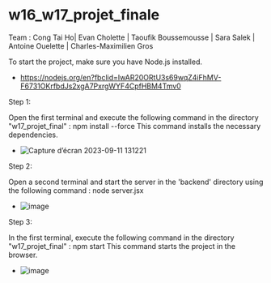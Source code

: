 # w16_w17_projet_finale
Team : Cong Tai Ho| Evan Cholette | Taoufik Boussemousse | Sara Salek | Antoine Ouelette | Charles-Maximilien Gros



To start the project, make sure you have Node.js installed.
- https://nodejs.org/en?fbclid=IwAR20ORtU3s69wqZ4iFhMV-F6731OKrfbdJs2xgA7PxrgWYF4CpfHBM4Tmv0

Step 1:

Open the first terminal and execute the following command in the directory "w17_projet_final" : npm install --force
This command installs the necessary dependencies.
- ![Capture d’écran 2023-09-11 131221](https://github.com/EchoCodeInk/w17_projet_final/assets/143127630/fc6f5d20-497c-4f24-9fe7-d10a77322622)

Step 2:

Open a second terminal and start the server in the 'backend' directory using the following command : node server.jsx
- ![image](https://github.com/EchoCodeInk/w17_projet_final/assets/143127630/2073c716-7743-4493-96d6-529ce67c022a)
 

Step 3:

In the first terminal, execute the following command in the directory "w17_projet_final" : npm start
This command starts the project in the browser.
- ![image](https://github.com/EchoCodeInk/w17_projet_final/assets/143127630/6600855c-8752-4884-9fca-44122180a8fb)






